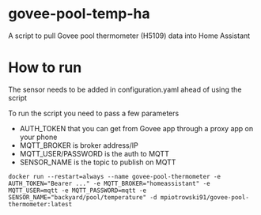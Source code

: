 # govee-pool-temp-ha
A script to pull Govee pool thermometer (H5109) data into Home Assistant 

# How to run
The sensor needs to be added in configuration.yaml ahead of using the script

To run the script you need to pass a few parameters
- AUTH_TOKEN that you can get from Govee app through a proxy app on your phone
- MQTT_BROKER is broker address/IP
- MQTT_USER/PASSWORD is the auth to MQTT
- SENSOR_NAME is the topic to publish on MQTT

```docker run --restart=always --name govee-pool-thermometer -e AUTH_TOKEN="Bearer ..." -e MQTT_BROKER="homeassistant" -e MQTT_USER=mqtt -e MQTT_PASSWORD=mqtt -e SENSOR_NAME="backyard/pool/temperature" -d mpiotrowski91/govee-pool-thermometer:latest```